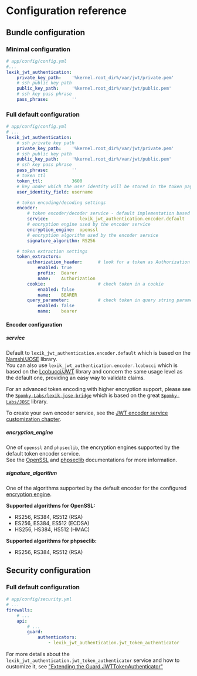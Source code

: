 Configuration reference
=======================

Bundle configuration
---------------------

### Minimal configuration

``` yaml
# app/config/config.yml
#...
lexik_jwt_authentication:
    private_key_path:    '%kernel.root_dir%/var/jwt/private.pem'
    # ssh public key path
    public_key_path:     '%kernel.root_dir%/var/jwt/public.pem'
    # ssh key pass phrase
    pass_phrase:         ''
```

### Full default configuration

``` yaml
# app/config/config.yml
# ...
lexik_jwt_authentication:
    # ssh private key path
    private_key_path:    '%kernel.root_dir%/var/jwt/private.pem'
    # ssh public key path
    public_key_path:     '%kernel.root_dir%/var/jwt/public.pem'
    # ssh key pass phrase
    pass_phrase:         ''
    # token ttl
    token_ttl:           3600
    # key under which the user identity will be stored in the token payload
    user_identity_field: username

    # token encoding/decoding settings
    encoder:
        # token encoder/decoder service - default implementation based on the namshi/jose library
        service:            lexik_jwt_authentication.encoder.default
        # encryption engine used by the encoder service
        encryption_engine:  openssl
        # encryption algorithm used by the encoder service
        signature_algorithm: RS256

    # token extraction settings
    token_extractors:
        authorization_header:      # look for a token as Authorization Header
            enabled: true
            prefix:  Bearer
            name:    Authorization
        cookie:                    # check token in a cookie
            enabled: false
            name:    BEARER
        query_parameter:           # check token in query string parameter
            enabled: false
            name:    bearer
```

#### Encoder configuration

##### service

Default to `lexik_jwt_authentication.encoder.default` which is based on the [Namshi/JOSE](https://github.com/namshi/jose) library.  
You can also use `lexik_jwt_authentication.encoder.lcobucci` which is based on the [Lcobucci/JWT](https://github.com/lcobucci/jwt) library and concern the same usage level as the default one, providing an easy way to validate claims.

For an advanced token encoding with higher encryption support, please see the [`Spomky-Labs/lexik-jose-bridge`](https://github.com/Spomky-Labs/lexik-jose-bridge) which is based on the great [`Spomky-Labs/JOSE`](https://github.com/Spomky-Labs/JOSE) library.

To create your own encoder service, see the [JWT encoder service customization chapter](5-encoder-service.md).

##### encryption_engine

One of `openssl` and `phpseclib`, the encryption engines supported by the default token encoder service.  
See the [OpenSSL](https://github.com/openssl/openssl) and [phpseclib](https://github.com/phpseclib/phpseclib) documentations for more information.

##### signature_algorithm

One of the algorithms supported by the default encoder for the configured [encryption engine](#encryption_engine).

__Supported algorithms for OpenSSL:__
- RS256, RS384, RS512 (RSA)
- ES256, ES384, ES512 (ECDSA)
- HS256, HS384, HS512 (HMAC)

__Supported algorithms for phpseclib:__
- RS256, RS384, RS512 (RSA)

Security configuration
-----------------------

### Full default configuration

```yaml
# app/config/security.yml
# ...
firewalls:
    # ...
    api:
        # ...
        guard:
            authenticators: 
                - lexik_jwt_authentication.jwt_token_authenticator
```

For more details about the `lexik_jwt_authentication.jwt_token_authenticator` service and how to
customize it, see ["Extending the Guard JWTTokenAuthenticator"](6-extending-jwt-authenticator.md)
